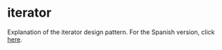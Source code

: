 # iterator
Explanation of the iterator design pattern.
For the Spanish version, click [here](README_ES.md).

